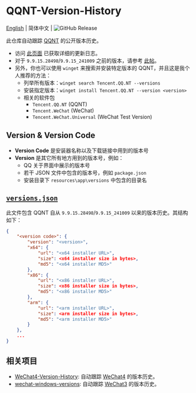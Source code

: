 # QQNT-Version-History

[English](README.md) | 简体中文 | ![GitHub Release](https://img.shields.io/github/v/release/PRO-2684/qqnt-version-history?display_name=release&logo=tencentqq&color=1EBAFC)

此仓库自动跟踪 [QQNT](https://im.qq.com/pcqq/index.shtml) 的公开版本历史。

- 访问 [此页面](https://im.qq.com/pcqq/support.html) 已获取详细的更新日志。
- 对于 `9.9.15.28498`/`9.9.15_241009` 之前的版本，请参考 [此帖](https://bbs.pcbeta.com/forum.php?mod=viewthread&tid=1969561)。
- 另外，你也可以使用 `winget` 来搜索并安装特定版本的 QQNT，并且这是我个人推荐的方法：
    - 列举所有版本：`winget search Tencent.QQ.NT --versions`
    - 安装指定版本：`winget install Tencent.QQ.NT --version <version>`
    - 相关的软件包
        - `Tencent.QQ.NT` (QQNT)
        - `Tencent.WeChat` (WeChat)
        - `Tencent.WeChat.Universal` (WeChat Test Version)

## Version & Version Code

- **Version Code** 是安装器名称以及下载链接中用到的版本号
- **Version** 是其它所有地方用到的版本号，例如：
    - QQ 关于界面中展示的版本号
    - 若干 JSON 文件中包含的版本号，例如 `package.json`
    - 安装目录下 `resources\app\versions` 中包含的目录名

## [`versions.json`](./versions.json)

此文件包含 QQNT 自从 `9.9.15.28498`/`9.9.15_241009` 以来的版本历史。其结构如下：

```json
{
    "<version code>": {
        "version": "<version>",
        "x64": {
            "url": "<x64 installer URL>",
            "size": <x64 installer size in bytes>,
            "md5": "<x64 installer MD5>"
        },
        "x86": {
            "url": "<x86 installer URL>",
            "size": <x86 installer size in bytes>,
            "md5": "<x86 installer MD5>"
        },
        "arm": {
            "url": "<arm installer URL>",
            "size": <arm installer size in bytes>,
            "md5": "<arm installer MD5>"
        }
    },
    ...
}
```

## 相关项目

- [WeChat4-Version-History](https://github.com/PRO-2684/WeChat4-Version-History): 自动跟踪 [WeChat4](https://pc.weixin.qq.com/) 的版本历史。
- [wechat-windows-versions](https://github.com/tom-snow/wechat-windows-versions): 自动跟踪 [WeChat3](https://pc.weixin.qq.com/) 的版本历史。

